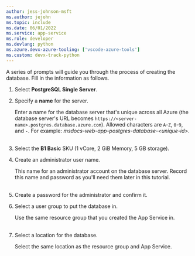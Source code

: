 ```yaml
---
author: jess-johnson-msft
ms.author: jejohn
ms.topic: include
ms.date: 06/01/2022
ms.service: app-service
ms.role: developer
ms.devlang: python
ms.azure.devx-azure-tooling: ['vscode-azure-tools']
ms.custom: devx-track-python
---
```



A series of prompts will guide you through the process of creating the database. Fill in the information as follows.

1. Select **PostgreSQL Single Server**.

1. Specify a **name** for the server.

   Enter a name for the database server that's unique across all Azure (the database server's URL becomes `https://<server-name>.postgres.database.azure.com`). Allowed characters are `A`-`Z`, `0`-`9`, and `-`. For example: *msdocs-web-app-postgres-database-\<unique-id>*.<br><br>

1. Select the **B1 Basic** SKU (1 vCore, 2 GiB Memory, 5 GB storage).

1. Create an administrator user name.

   This name for an administrator account on the database server. Record this name and password as you'll need them later in this tutorial.<br><br>

1. Create a password for the administrator and confirm it.

1. Select a user group to put the database in.

   Use the same resource group that you created the App Service in.<br><br>

1. Select a location for the database.

   Select the same location as the resource group and App Service.
